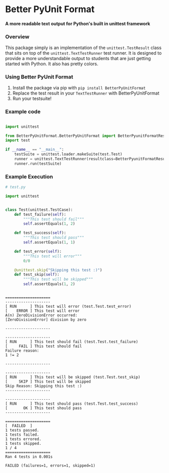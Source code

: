 # Better PyUnit Format
#### A more readable text output for Python's built in unittest framework


### Overview

This package simply is an implementation of the `unittest.TestResult` class that sits on
top of the `unittest.TextTestRunner` test runner. It is designed to provide a more understandable
output to students that are just getting started with Python. It also has pretty colors.

### Using Better PyUnit Format

1. Install the package via pip with `pip install BetterPyUnitFormat`
2. Replace the test result in your `TextTestRunner` with BetterPyUnitFormat
3. Run your testsuite!


### Example code

```python

import unittest

from BetterPyUnitFormat.BetterPyUnitFormat import BetterPyunitFormatResult
import test

if __name__ == "__main__":
    testSuite = unittest.loader.makeSuite(test.Test)
    runner = unittest.TextTestRunner(resultclass=BetterPyunitFormatResult)
    runner.run(testSuite)
```

### Example Execution

```python
# test.py

import unittest


class Test(unittest.TestCase):
    def test_failure(self):
        """This test should fail"""
        self.assertEquals(1, 2)

    def test_success(self):
        """This test should pass"""
        self.assertEquals(1, 1)

    def test_error(self):
        """This test will error"""
        0/0

    @unittest.skip("Skipping this test :)")
    def test_skip(self):
        """This test will be skipped"""
        self.assertEquals(1, 2)
```
```text

====================
--------------------
[ RUN      ] This test will error (test.Test.test_error)
[    ERROR ] This test will error
A(n) ZeroDivisionError occurred:
[ZeroDivisionError] division by zero

-------------------- 

--------------------
[ RUN      ] This test should fail (test.Test.test_failure)
[     FAIL ] This test should fail
Failure reason:
1 != 2

-------------------- 

--------------------
[ RUN      ] This test will be skipped (test.Test.test_skip)
[     SKIP ] This test will be skipped
Skip Reason: Skipping this test :)
-------------------- 

--------------------
[ RUN      ] This test should pass (test.Test.test_success)
[       OK ] This test should pass
-------------------- 

====================
[  FAILED  ] 
1 tests passed.
1 tests failed.
1 tests errored.
1 tests skipped.
1 / 4
====================
Ran 4 tests in 0.001s

FAILED (failures=1, errors=1, skipped=1)
```